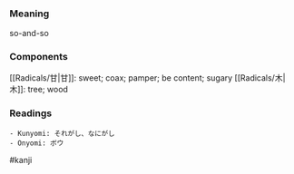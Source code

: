 ### Meaning

so-and-so

### Components

[[Radicals/甘|甘]]: sweet; coax; pamper; be content; sugary [[Radicals/木|木]]: tree; wood

### Readings

```
- Kunyomi: それがし、なにがし
- Onyomi: ボウ
```

#kanji